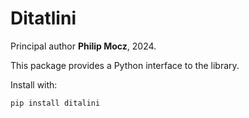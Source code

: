 # Ditatlini

Principal author **Philip Mocz**, 2024.

This package provides a Python interface to the library.

Install with:

```console
pip install ditalini
```
